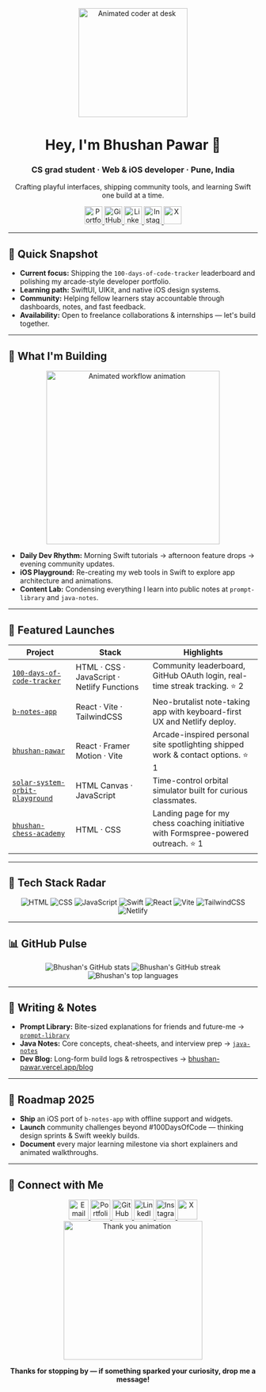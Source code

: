 <div align="center">
  <img src="https://media.giphy.com/media/qgQUggAC3Pfv687qPC/giphy.gif" width="220" alt="Animated coder at desk" />
  <h1>Hey, I'm Bhushan Pawar 👋</h1>
  <h3>CS grad student · Web & iOS developer · Pune, India</h3>
  <p>Crafting playful interfaces, shipping community tools, and learning Swift one build at a time.</p>
  <p>
    <a href="https://bhushan-pawar.vercel.app" target="_blank" rel="noreferrer">
      <img src="https://cdn.jsdelivr.net/npm/simple-icons@v9/icons/vercel.svg" width="36" height="36" alt="Portfolio" />
    </a>
    <a href="https://github.com/bhushcodes" target="_blank" rel="noreferrer">
      <img src="https://cdn.jsdelivr.net/npm/simple-icons@v9/icons/github.svg" width="36" height="36" alt="GitHub" />
    </a>
    <a href="https://www.linkedin.com/in/bhushcodes/" target="_blank" rel="noreferrer">
      <img src="https://cdn.jsdelivr.net/npm/simple-icons@v9/icons/linkedin.svg" width="36" height="36" alt="LinkedIn" />
    </a>
    <a href="https://www.instagram.com/unfiltered.bhushan/" target="_blank" rel="noreferrer">
      <img src="https://cdn.jsdelivr.net/npm/simple-icons@v9/icons/instagram.svg" width="36" height="36" alt="Instagram" />
    </a>
    <a href="https://x.com/bhushcodes" target="_blank" rel="noreferrer">
      <img src="https://cdn.jsdelivr.net/npm/simple-icons@v9/icons/x.svg" width="36" height="36" alt="X" />
    </a>
  </p>
</div>

---

## 🚀 Quick Snapshot
- **Current focus:** Shipping the `100-days-of-code-tracker` leaderboard and polishing my arcade-style developer portfolio.
- **Learning path:** SwiftUI, UIKit, and native iOS design systems.
- **Community:** Helping fellow learners stay accountable through dashboards, notes, and fast feedback.
- **Availability:** Open to freelance collaborations & internships — let's build together.

---

## 🔭 What I'm Building
<div align="center">
  <img src="https://media.giphy.com/media/13HgwGsXF0aiGY/giphy.gif" width="350" alt="Animated workflow animation" />
</div>

- **Daily Dev Rhythm:** Morning Swift tutorials → afternoon feature drops → evening community updates.
- **iOS Playground:** Re-creating my web tools in Swift to explore app architecture and animations.
- **Content Lab:** Condensing everything I learn into public notes at `prompt-library` and `java-notes`.

---

## 🌟 Featured Launches
| Project | Stack | Highlights |
| --- | --- | --- |
| [`100-days-of-code-tracker`](https://github.com/bhushcodes/100-days-of-code-tracker) | HTML · CSS · JavaScript · Netlify Functions | Community leaderboard, GitHub OAuth login, real-time streak tracking. ⭐ 2 |
| [`b-notes-app`](https://github.com/bhushcodes/b-notes-app) | React · Vite · TailwindCSS | Neo-brutalist note-taking app with keyboard-first UX and Netlify deploy. |
| [`bhushan-pawar`](https://github.com/bhushcodes/bhushan-pawar) | React · Framer Motion · Vite | Arcade-inspired personal site spotlighting shipped work & contact options. ⭐ 1 |
| [`solar-system-orbit-playground`](https://github.com/bhushcodes/solar-system-orbit-playground) | HTML Canvas · JavaScript | Time-control orbital simulator built for curious classmates. |
| [`bhushan-chess-academy`](https://github.com/bhushcodes/bhushan-chess-academy) | HTML · CSS | Landing page for my chess coaching initiative with Formspree-powered outreach. ⭐ 1 |

---

## 🧠 Tech Stack Radar
<div align="center">

![HTML](https://img.shields.io/badge/HTML5-E44D26?style=for-the-badge&logo=html5&logoColor=white)
![CSS](https://img.shields.io/badge/CSS3-1572B6?style=for-the-badge&logo=css3&logoColor=white)
![JavaScript](https://img.shields.io/badge/JavaScript-F7DF1E?style=for-the-badge&logo=javascript&logoColor=black)
![Swift](https://img.shields.io/badge/Swift-FA7343?style=for-the-badge&logo=swift&logoColor=white)
![React](https://img.shields.io/badge/React-20232A?style=for-the-badge&logo=react&logoColor=61DAFB)
![Vite](https://img.shields.io/badge/Vite-563D7C?style=for-the-badge&logo=vite&logoColor=white)
![TailwindCSS](https://img.shields.io/badge/TailwindCSS-0EA5E9?style=for-the-badge&logo=tailwindcss&logoColor=white)
![Netlify](https://img.shields.io/badge/Netlify-00C7B7?style=for-the-badge&logo=netlify&logoColor=white)

</div>

---

## 📊 GitHub Pulse
<div align="center">
  <img src="https://github-readme-stats.vercel.app/api?username=bhushcodes&show_icons=true&theme=radical&hide_border=true" alt="Bhushan's GitHub stats" />
  <img src="https://github-readme-streak-stats.herokuapp.com?user=bhushcodes&theme=radical&hide_border=true" alt="Bhushan's GitHub streak" />
  <img src="https://github-readme-stats.vercel.app/api/top-langs/?username=bhushcodes&layout=compact&theme=radical&hide_border=true" alt="Bhushan's top languages" />
</div>

---

## 📝 Writing & Notes
- **Prompt Library:** Bite-sized explanations for friends and future-me → [`prompt-library`](https://github.com/bhushcodes/prompt-library)
- **Java Notes:** Core concepts, cheat-sheets, and interview prep → [`java-notes`](https://github.com/bhushcodes/java-notes)
- **Dev Blog:** Long-form build logs & retrospectives → [bhushan-pawar.vercel.app/blog](https://bhushan-pawar.vercel.app/blog)

---

## 🎯 Roadmap 2025
- **Ship** an iOS port of `b-notes-app` with offline support and widgets.
- **Launch** community challenges beyond #100DaysOfCode — thinking design sprints & Swift weekly builds.
- **Document** every major learning milestone via short explainers and animated walkthroughs.

---

## 🤝 Connect with Me
<div align="center">
  <a href="mailto:bhushanpawar1800@gmail.com" target="_blank" rel="noreferrer">
    <img src="https://cdn.jsdelivr.net/npm/simple-icons@v9/icons/gmail.svg" width="40" height="40" alt="Email" />
  </a>
  <a href="https://bhushan-pawar.vercel.app" target="_blank" rel="noreferrer">
    <img src="https://cdn.jsdelivr.net/npm/simple-icons@v9/icons/vercel.svg" width="40" height="40" alt="Portfolio" />
  </a>
  <a href="https://github.com/bhushcodes" target="_blank" rel="noreferrer">
    <img src="https://cdn.jsdelivr.net/npm/simple-icons@v9/icons/github.svg" width="40" height="40" alt="GitHub" />
  </a>
  <a href="https://www.linkedin.com/in/bhushcodes/" target="_blank" rel="noreferrer">
    <img src="https://cdn.jsdelivr.net/npm/simple-icons@v9/icons/linkedin.svg" width="40" height="40" alt="LinkedIn" />
  </a>
  <a href="https://www.instagram.com/unfiltered.bhushan/" target="_blank" rel="noreferrer">
    <img src="https://cdn.jsdelivr.net/npm/simple-icons@v9/icons/instagram.svg" width="40" height="40" alt="Instagram" />
  </a>
  <a href="https://x.com/bhushcodes" target="_blank" rel="noreferrer">
    <img src="https://cdn.jsdelivr.net/npm/simple-icons@v9/icons/x.svg" width="40" height="40" alt="X" />
  </a>
</div>

<div align="center">
  <img src="https://media.giphy.com/media/3oEduSbSGpGaRX2Vri/giphy.gif" width="280" alt="Thank you animation" />
  <p><strong>Thanks for stopping by — if something sparked your curiosity, drop me a message!</strong></p>
</div>

